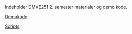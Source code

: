 Indeholder DMVE251 2. semester materialer og demo kode.

[Demokode](DemoKode/Demo.md)

[Scripts](Scripts/Scripts.md)